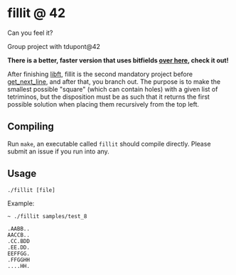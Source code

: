 # fillit @ 42
Can you feel it?

Group project with tdupont@42

**There is a better, faster version that uses bitfields [over
here](https://github.com/pbondoer/42-fillit-bitwise), check it out!**

After finishing [libft](https://github.com/pbondoer/42-libft), fillit is the
second mandatory project before [get\_next\_line](https://github.com/pbondoer/42-get_next_line),
and after that, you branch out. The purpose is to make the
smallest possible "square" (which can contain holes) with a given list of
tetriminos, but the disposition must be as such that it returns the first
possible solution when placing them recursively from the top left.

## Compiling
Run `make`, an executable called `fillit` should compile directly. Please submit
an issue if you run into any.

## Usage
`./fillit [file]`

Example:
```
~ ./fillit samples/test_8

.AABB..
AACCB..
.CC.BDD
.EE.DD.
EEFFGG.
.FFGGHH
....HH.
```
